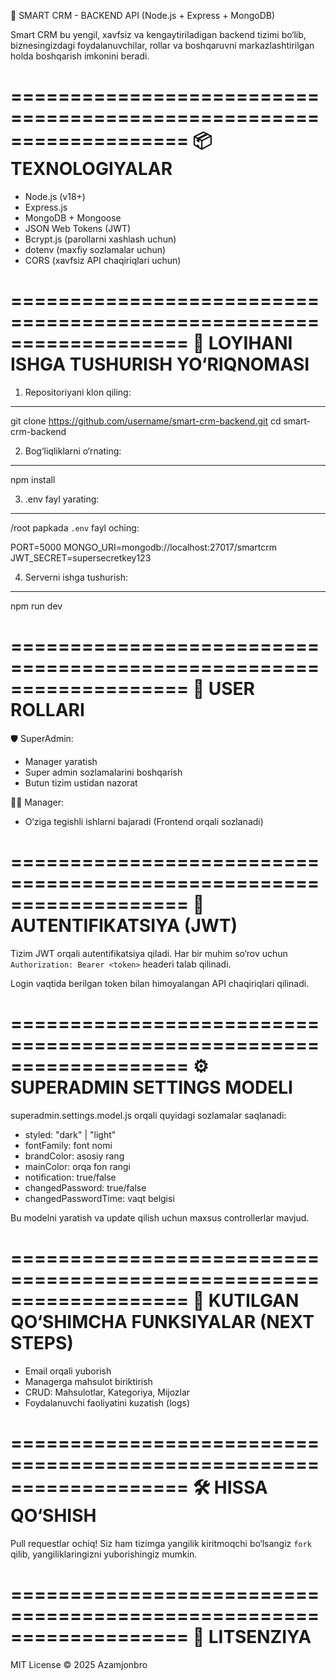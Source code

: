 🧠 SMART CRM - BACKEND API (Node.js + Express + MongoDB)

Smart CRM bu yengil, xavfsiz va kengaytiriladigan backend tizimi bo‘lib, biznesingizdagi foydalanuvchilar, rollar va boshqaruvni markazlashtirilgan holda boshqarish imkonini beradi.

===================================================================
📦 TEXNOLOGIYALAR
===================================================================

- Node.js (v18+)
- Express.js
- MongoDB + Mongoose
- JSON Web Tokens (JWT)
- Bcrypt.js (parollarni xashlash uchun)
- dotenv (maxfiy sozlamalar uchun)
- CORS (xavfsiz API chaqiriqlari uchun)

===================================================================
🚀 LOYIHANI ISHGA TUSHURISH YO‘RIQNOMASI
===================================================================

1. Repositoriyani klon qiling:
----------------------------------
git clone https://github.com/username/smart-crm-backend.git
cd smart-crm-backend

2. Bog‘liqliklarni o‘rnating:
-----------------------------
npm install

3. .env fayl yarating:
----------------------
/root papkada `.env` fayl oching:

PORT=5000
MONGO_URI=mongodb://localhost:27017/smartcrm
JWT_SECRET=supersecretkey123

4. Serverni ishga tushurish:
-----------------------------
npm run dev

===================================================================
👥 USER ROLLARI
===================================================================

🛡 SuperAdmin:
- Manager yaratish
- Super admin sozlamalarini boshqarish
- Butun tizim ustidan nazorat

👨‍💼 Manager:
- O‘ziga tegishli ishlarni bajaradi (Frontend orqali sozlanadi)

===================================================================
🔐 AUTENTIFIKATSIYA (JWT)
===================================================================

Tizim JWT orqali autentifikatsiya qiladi.
Har bir muhim so‘rov uchun `Authorization: Bearer <token>` headeri talab qilinadi.

Login vaqtida berilgan token bilan himoyalangan API chaqiriqlari qilinadi.

===================================================================
⚙️ SUPERADMIN SETTINGS MODELI
===================================================================

superadmin.settings.model.js orqali quyidagi sozlamalar saqlanadi:

- styled: "dark" | "light"
- fontFamily: font nomi
- brandColor: asosiy rang
- mainColor: orqa fon rangi
- notification: true/false
- changedPassword: true/false
- changedPasswordTime: vaqt belgisi

Bu modelni yaratish va update qilish uchun maxsus controllerlar mavjud.


===================================================================
🧩 KUTILGAN QO‘SHIMCHA FUNKSIYALAR (NEXT STEPS)
===================================================================

- Email orqali yuborish
- Managerga mahsulot biriktirish
- CRUD: Mahsulotlar, Kategoriya, Mijozlar
- Foydalanuvchi faoliyatini kuzatish (logs)

===================================================================
🛠 HISSA QO‘SHISH
===================================================================

Pull requestlar ochiq! Siz ham tizimga yangilik kiritmoqchi bo‘lsangiz `fork` qilib, yangiliklaringizni yuborishingiz mumkin.

===================================================================
📄 LITSENZIYA
===================================================================

MIT License © 2025 Azamjonbro
